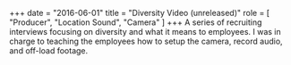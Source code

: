 +++
date = "2016-06-01"
title = "Diversity Video (unreleased)"
role = [ "Producer", "Location Sound", "Camera" ]
+++
A series of recruiting interviews focusing on diversity and what it means
to employees. I was in charge to teaching the employees how to setup the
camera, record audio, and off-load footage.
